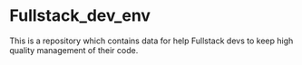 # Fullstack_dev_env
This is a repository which contains data for help Fullstack devs to keep high quality management of their code.
